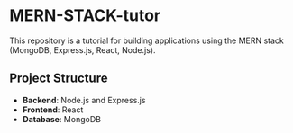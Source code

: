 # MERN-STACK-tutor

This repository is a tutorial for building applications using the MERN stack (MongoDB, Express.js, React, Node.js).

## Project Structure

- **Backend**: Node.js and Express.js
- **Frontend**: React
- **Database**: MongoDB


